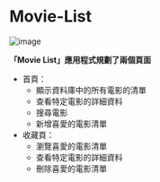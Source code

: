 # Movie-List

![image](https://s3.us-west-2.amazonaws.com/secure.notion-static.com/d39e1bcd-5b7c-432a-b3d1-63824bdb3b33/Untitled.png?X-Amz-Algorithm=AWS4-HMAC-SHA256&X-Amz-Credential=AKIAT73L2G45O3KS52Y5%2F20210818%2Fus-west-2%2Fs3%2Faws4_request&X-Amz-Date=20210818T061309Z&X-Amz-Expires=86400&X-Amz-Signature=966d47592a875a88d5bb8b1648a89788803eb51408d753a5b10449b3e2460d53&X-Amz-SignedHeaders=host&response-content-disposition=filename%20%3D%22Untitled.png%22)

**「Movie List」應用程式規劃了兩個頁面**

- 首頁：
  - 顯示資料庫中的所有電影的清單
  - 查看特定電影的詳細資料
  - 搜尋電影
  - 新增喜愛的電影清單
- 收藏頁：
  - 瀏覽喜愛的電影清單
  - 查看特定電影的詳細資料
  - 刪除喜愛的電影清單
